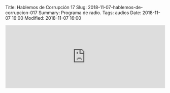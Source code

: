 Title: Hablemos de Corrupción 17
Slug: 2018-11-07-hablemos-de-corrupcion-017
Summary: Programa de radio.
Tags: audios
Date: 2018-11-07 16:00
Modified: 2018-11-07 16:00


<iframe id='audio_35804034' frameborder='0' allowfullscreen='' scrolling='no' height='200' style='border:1px solid #EEE; box-sizing:border-box; width:100%;' src="https://mx.ivoox.com/es/player_ej_35804034_4_1.html?c1=ff6600"></iframe>
